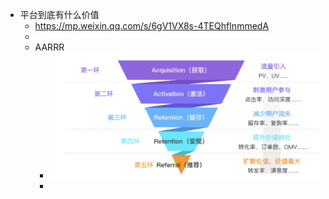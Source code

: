 - 平台到底有什么价值
	- https://mp.weixin.qq.com/s/6gV1VX8s-4TEQhfInmmedA
	-
	- AARRR
		- ![image.png](../assets/image_1662260570263_0.png)
		-